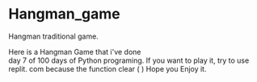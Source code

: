 # Hangman_game
Hangman traditional game.

Here is a Hangman Game that i've done  
day  7 of 100 days of Python programing. 
If you want to play it, try to use replit.
com because the function clear ( )
Hope you Enjoy it. 
